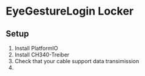 # EyeGestureLogin Locker

## Setup
1. Install PlatformIO
2. Install CH340-Treiber
3. Check that your cable support data transimission
4. 